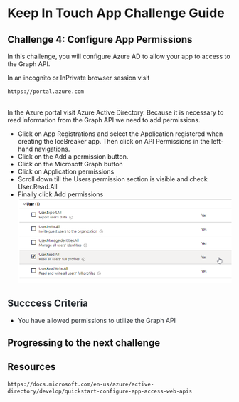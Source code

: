 # Keep In Touch App Challenge Guide

## Challenge 4: Configure App Permissions

In this challenge, you will configure Azure AD to allow your app to access to the Graph API. 

In an incognito or InPrivate browser session visit
<br>
```
https://portal.azure.com
```
<br>
In the Azure portal visit Azure Active Directory. Because it is necessary to read information from the Graph API we need to add permissions.

* Click on App Registrations and select the Application registered when creating the IceBreaker app. Then click on API Permissions in the left-hand navigations.
* Click on the Add a permission button.
* Click on the Microsoft Graph button
* Click on Application permissions
* Scroll down till the Users permission section is visible and check User.Read.All
* Finally click Add permissions
![](images/user-profile-permission.png)


## <span class="colour" style="color:rgb(36, 41, 46)">Succcess Criteria</span>

* <span class="colour" style="color:rgb(36, 41, 46)">You have allowed permissions to utilize the Graph API</span>

## Progressing to the next challenge


## Resources
```
https://docs.microsoft.com/en-us/azure/active-directory/develop/quickstart-configure-app-access-web-apis
```
